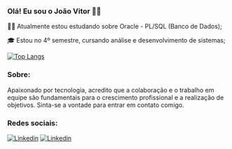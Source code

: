 ### Olá! Eu sou o João Vitor 👋🏽

👩‍💻 Atualmente estou estudando sobre Oracle - PL/SQL (Banco de Dados);

🎓 Estou no 4º semestre, cursando análise e desenvolvimento de sistemas;

[![Top Langs](https://github-readme-stats.vercel.app/api/top-langs/?username=Jvferrer)](https://github.com/Jvferrer/github-readme-stats)

### Sobre:
Apaixonado por tecnologia, acredito que a colaboração e o trabalho em equipe são fundamentais para o crescimento profissional e a realização de objetivos. Sinta-se a vontade para entrar em contato comigo.

### Redes sociais: 

[![Linkedin](https://img.shields.io/badge/LinkedIn-0077B5?style=for-the-badge&logo=linkedin&logoColor=white)](https://www.linkedin.com/in/jo%C3%A3o-vitor-ferrer-do-nascimento-10bb68226/) [![Linkedin](https://img.shields.io/badge/TikTok-000000?style=for-the-badge&logo=tiktok&logoColor=white/)](htpps://https://www.tiktok.com/@devjvferrer)



